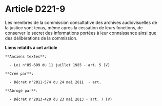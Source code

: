 # Article D221-9

Les membres de la commission consultative des archives audiovisuelles de la justice sont tenus, même après la cessation de
leurs fonctions, de conserver le secret des informations portées à leur connaissance ainsi que des délibérations de la
commission.

**Liens relatifs à cet article**

	**Anciens textes**:

	  - Loi n°85-699 du 11 juillet 1985 - art. 5 (V)

	**Créé par**:

	  - Décret n°2011-574 du 24 mai 2011  - art.

	**Abrogé par**:

	  - Décret n°2013-420 du 23 mai 2013 - art. 7 (V)
